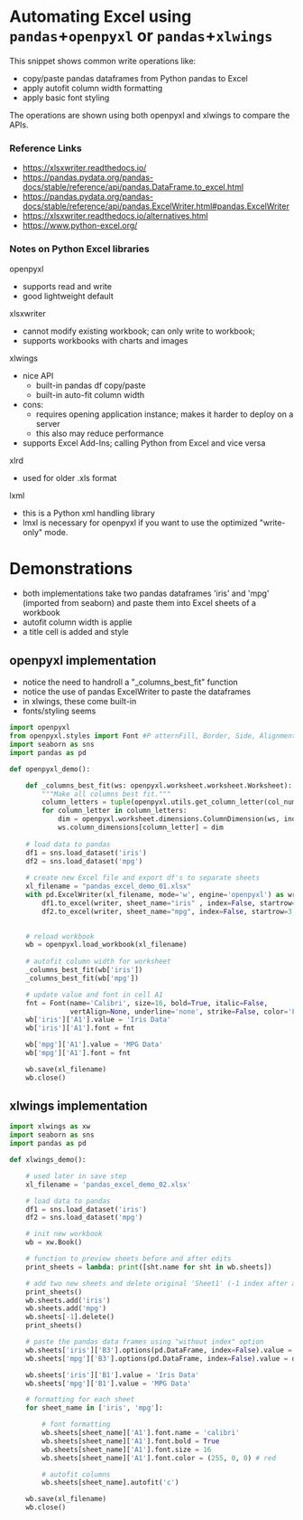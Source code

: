 # Automating Excel using `pandas`+`openpyxl` or `pandas`+`xlwings`

This snippet shows common write operations like:
* copy/paste pandas dataframes from Python pandas to Excel 
* apply autofit column width formatting
* apply basic font styling

The operations are shown using both openpyxl and xlwings to compare the APIs.

### Reference Links
* https://xlsxwriter.readthedocs.io/
* https://pandas.pydata.org/pandas-docs/stable/reference/api/pandas.DataFrame.to_excel.html 
* https://pandas.pydata.org/pandas-docs/stable/reference/api/pandas.ExcelWriter.html#pandas.ExcelWriter
* https://xlsxwriter.readthedocs.io/alternatives.html
* https://www.python-excel.org/

### Notes on Python Excel libraries
openpyxl
* supports read and write
* good lightweight default

xlsxwriter
* cannot modify existing workbook; can only write to workbook; 
* supports workbooks with charts and images

xlwings
* nice API
  * built-in pandas df copy/paste
  * built-in auto-fit column width
* cons: 
    * requires opening application instance; makes it harder to deploy on a server
    * this also may reduce performance
* supports Excel Add-Ins; calling Python from Excel and vice versa

xlrd
* used for older .xls format

lxml
* this is a Python xml handling library
* lmxl is necessary for openpyxl if you want to use the optimized "write-only" mode. 


# Demonstrations
* both implementations take two pandas dataframes 'iris' and 'mpg' (imported from seaborn) and paste them into Excel sheets of a workbook
* autofit column width is applie
* a title cell is added and style

## openpyxl implementation
* notice the need to handroll a "_columns_best_fit" function
* notice the use of pandas ExcelWriter to paste the dataframes
* in xlwings, these come built-in
* fonts/styling seems 

```python
import openpyxl
from openpyxl.styles import Font #P atternFill, Border, Side, Alignment, Protection, 
import seaborn as sns
import pandas as pd

def openpyxl_demo():

    def _columns_best_fit(ws: openpyxl.worksheet.worksheet.Worksheet):
        """Make all columns best fit."""
        column_letters = tuple(openpyxl.utils.get_column_letter(col_number + 1) for col_number in range(ws.max_column))
        for column_letter in column_letters:
            dim = openpyxl.worksheet.dimensions.ColumnDimension(ws, index=column_letter, bestFit=True)
            ws.column_dimensions[column_letter] = dim
    
    # load data to pandas
    df1 = sns.load_dataset('iris')
    df2 = sns.load_dataset('mpg')
    
    # create new Excel file and export df's to separate sheets 
    xl_filename = "pandas_excel_demo_01.xlsx"
    with pd.ExcelWriter(xl_filename, mode='w', engine='openpyxl') as writer:
        df1.to_excel(writer, sheet_name="iris" , index=False, startrow=3, startcol=1)
        df2.to_excel(writer, sheet_name="mpg", index=False, startrow=3, startcol=1)

    
    # reload workbook
    wb = openpyxl.load_workbook(xl_filename)    
    
    # autofit column width for worksheet
    _columns_best_fit(wb['iris'])
    _columns_best_fit(wb['mpg'])

    # update value and font in cell A1
    fnt = Font(name='Calibri', size=16, bold=True, italic=False, 
               vertAlign=None, underline='none', strike=False, color='FF000000')
    wb['iris']['A1'].value = 'Iris Data'
    wb['iris']['A1'].font = fnt 

    wb['mpg']['A1'].value = 'MPG Data'
    wb['mpg']['A1'].font = fnt 

    wb.save(xl_filename)
    wb.close()
```

## xlwings implementation
```python
import xlwings as xw
import seaborn as sns
import pandas as pd

def xlwings_demo():

    # used later in save step
    xl_filename = 'pandas_excel_demo_02.xlsx'

    # load data to pandas
    df1 = sns.load_dataset('iris')
    df2 = sns.load_dataset('mpg')

    # init new workbook
    wb = xw.Book()

    # function to preview sheets before and after edits
    print_sheets = lambda: print([sht.name for sht in wb.sheets])

    # add two new sheets and delete original 'Sheet1' (-1 index after additions)
    print_sheets()
    wb.sheets.add('iris')
    wb.sheets.add('mpg')
    wb.sheets[-1].delete()
    print_sheets()

    # paste the pandas data frames using "without index" option
    wb.sheets['iris']['B3'].options(pd.DataFrame, index=False).value = df1
    wb.sheets['mpg']['B3'].options(pd.DataFrame, index=False).value = df2

    wb.sheets['iris']['B1'].value = 'Iris Data'
    wb.sheets['mpg']['B1'].value = 'MPG Data'

    # formatting for each sheet
    for sheet_name in ['iris', 'mpg']:

        # font formatting
        wb.sheets[sheet_name]['A1'].font.name = 'calibri'
        wb.sheets[sheet_name]['A1'].font.bold = True
        wb.sheets[sheet_name]['A1'].font.size = 16
        wb.sheets[sheet_name]['A1'].font.color = (255, 0, 0) # red

        # autofit columns
        wb.sheets[sheet_name].autofit('c')

    wb.save(xl_filename)
    wb.close()
```
